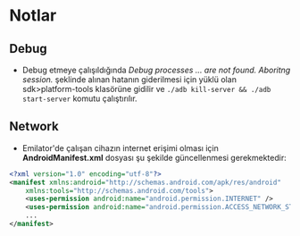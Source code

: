 # Notlar

## Debug

- Debug etmeye çalışıldığında *Debug processes ... are not found. Aboritng session.* şeklinde alınan
hatanın giderilmesi için yüklü olan sdk>platform-tools klasörüne gidilir ve `./adb kill-server && ./adb start-server`
komutu çalıştırılır.

## Network

- Emilator'de çalışan cihazın internet erişimi olması için **AndroidManifest.xml** dosyası şu şekilde 
güncellenmesi gerekmektedir:
```xml
<?xml version="1.0" encoding="utf-8"?>
<manifest xmlns:android="http://schemas.android.com/apk/res/android"
    xmlns:tools="http://schemas.android.com/tools">
    <uses-permission android:name="android.permission.INTERNET" />
    <uses-permission android:name="android.permission.ACCESS_NETWORK_STATE" />
    ...
</manifest>
```
